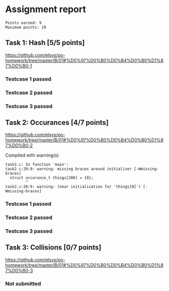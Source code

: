 # Assignment report
```
Points earned: 9
Maximum points: 19
```

## Task 1: Hash [5/5 points]
https://github.com/elsys/po-homework/tree/master/B/01#%D0%97%D0%B0%D0%B4%D0%B0%D1%87%D0%B0-1

### Testcase 1 passed
### Testcase 2 passed
### Testcase 3 passed

## Task 2: Occurances [4/7 points]
https://github.com/elsys/po-homework/tree/master/B/01#%D0%97%D0%B0%D0%B4%D0%B0%D1%87%D0%B0-2

Compiled with warning(s)
```
task2.c: In function 'main':
task2.c:20:9: warning: missing braces around initializer [-Wmissing-braces]
  struct occurance_t things[200] = {0};
         ^
task2.c:20:9: warning: (near initialization for 'things[0]') [-Wmissing-braces]

```
### Testcase 1 passed
### Testcase 2 passed
### Testcase 3 passed

## Task 3: Collisions [0/7 points]
https://github.com/elsys/po-homework/tree/master/B/01#%D0%97%D0%B0%D0%B4%D0%B0%D1%87%D0%B0-3

### Not submitted
